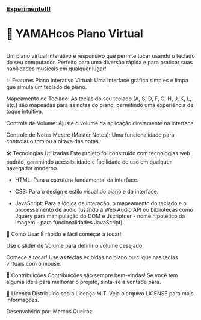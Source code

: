 ### [Experimente!!!](https://drmqueiroz1.github.io/YAMAHcos/)

# 🎹 YAMAHcos Piano Virtual

<div align="center">
  <img src=".png" alt="">
</div>

Um piano virtual interativo e responsivo que permite tocar usando o teclado do seu computador. Perfeito para uma diversão rápida e para praticar suas habilidades musicais em qualquer lugar!

✨ Features
Piano Interativo Virtual: Uma interface gráfica simples e limpa que simula um teclado de piano.

Mapeamento de Teclado: As teclas do seu teclado (A, S, D, F, G, H, J, K, L, etc.) são mapeadas para as notas do piano, permitindo uma experiência de toque intuitiva.

Controle de Volume: Ajuste o volume da aplicação diretamente na interface.

Controle de Notas Mestre (Master Notes): Uma funcionalidade para controlar o tom ou a oitava das notas.

🛠️ Tecnologias Utilizadas
Este projeto foi construído com tecnologias web padrão, garantindo acessibilidade e facilidade de uso em qualquer navegador moderno.

 - HTML: Para a estrutura fundamental da interface.

 - CSS: Para o design e estilo visual do piano e da interface.

 - JavaScript: Para a lógica de interação, o mapeamento do teclado e o processamento de áudio (usando a Web Audio API ou bibliotecas como Jquery para manipulação do DOM e Jscriptner - nome hipotético da imagem - para funcionalidades JavaScript).

🚀 Como Usar
É rápido e fácil começar a tocar!

Use o slider de Volume para definir o volume desejado.

Comece a tocar! Use as teclas exibidas no piano ou clique nas teclas virtuais com o mouse.

🤝 Contribuições
Contribuições são sempre bem-vindas! Se você tem alguma ideia para melhorar o projeto, sinta-se à vontade para.


📄 Licença
Distribuído sob a Licença MIT. Veja o arquivo LICENSE para mais informações.

Desenvolvido por: Marcos Queiroz
